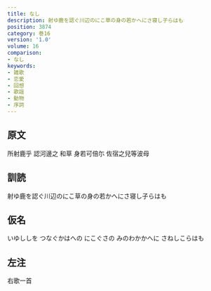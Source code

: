 ```yaml
---
title: なし
description: 射ゆ鹿を認ぐ川辺のにこ草の身の若かへにさ寝し子らはも
position: 3874
category: 巻16
version: '1.0'
volume: 16
comparison:
- なし
keywords:
- 雑歌
- 恋愛
- 回想
- 歌謡
- 動物
- 序詞
---
```


## 原文

所射鹿乎 認河邊之 和草 身若可倍尓 佐宿之兒等波母

## 訓読

射ゆ鹿を認ぐ川辺のにこ草の身の若かへにさ寝し子らはも

## 仮名

いゆししを つなぐかはへの にこぐさの みのわかかへに さねしこらはも

## 左注

右歌一首
